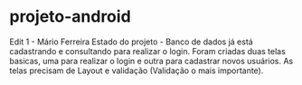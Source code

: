 # projeto-android
Edit 1 - Mário Ferreira
Estado do projeto - Banco de dados já está cadastrando e consultando para realizar o login.
	            Foram criadas duas telas basicas, uma para realizar o login e outra para cadastrar
		    novos usuários. As telas precisam de Layout e validação (Validação o mais importante).
